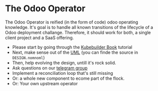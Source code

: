# The Odoo Operator
The Odoo Operator is reified (in the form of code) odoo operating knowledge. It's goal is to handle all known transitions of the lifecycle of a Odoo deployment challange. Therefore, it should work for both, a single client project and a SaaS offering.

- Please start by going through the [Kubebuilder Book](https://book.kubebuilder.io) tutorial
- Next, make sense out of the [UML](http://www.nomnoml.com/#view/%23direction%3A%20right%0A%5B%3Cframe%3Eapp.odoo.io%7C%0A%20%20%5BDatabase%7C%0A%20%20%09AppCredentials%20%7C%0A%20%20%09Connection%20%7C%0A%20%20%09AdminSecret%0A%20%20%5D%0A%20%20%5BDatabase%5D%20-%20%5BAdminSecret%5D%0A%20%20%5BConfig%5D%0A%20%20%5BCode%20%7C%20%0A%20%20%09Registry%20%7C%0A%20%20%09Repository%20%7C%0A%20%20%09RepoSecret%20%7C%0A%20%20%09Config%0A%20%20%5D%0A%20%20%5BCache%20%7C%0A%20%20%09Image%20%7C%0A%20%20%09routes%20(tbd)%5D%0A%20%20%0A%20%20%5BCode%5D%20-%20%5BRepoSecret%5D%0A%20%20%5BCode%5D%20o-%3E%20%5BConfig%5D%0A%20%20%5BRelease%5D%20o-%3E%20%5BConfig%5D%0A%20%20%5BCode%5D%20-%3E%200..*%20%5BRelease%7C%0A%20%20%09SemVer%20%7C%0A%20%20%09Config%0A%20%20%5D%0A%5D%0A%0A%5B%3Cframe%3Etenant.odoo.io%20%7C%0A%20%20%5BTenant%20%7C%0A%20%20%09BaseHostName%20%7C%0A%20%20%09PrimaryInstance%20%7C%0A%20%20%09MigrationTypeSpec%20%7C%0A%20%20%09StagingTypeSpec%20%7C%0A%20%20%09TestingTypeSpec%20%7C%7C%0A%20%20%09reconcileBaseHostName()%7C%0A%20%20%09reconcilePrimaryInstance()%7C%7C%0A%20%20%09%5BStatus%7C%0A%20%20%09SecondaryInstances%7C%0A%20%20%09HasTransitioningInstance%5D%0A%20%20%5D%20-%200..*%20%5BHttpRoute%5D%0A%5D%0A%0A%5B%3Cframe%3Einstance.odoo.io%20%7C%0A%20%20%5BInstance%20%7C%20%0A%20%20%09Release%20%7C%0A%20%20%09InitModules%20%7C%0A%20%20%09InitSQL%20%7C%0A%20%20%09Type%3B%20-%20migration%3B%20-%20staging%3B%20-%20testing%20%7C%7C%0A%20%20%09%5BStatus%7C%0A%20%20%09DatabaseName%5D%0A%20%20%5D%20-%20%5Brelease.app.odoo.io%5D%0A%20%20%0A%5D%0A%0A%0A%5Bapp.odoo.io%5D%20-%3E%200..*%20%5Btenant.odoo.io%5D%0A%5Btenant.odoo.io%5D%20-%3E%200..*%20%5Binstance.odoo.io%5D%0A%0A%5Binstance.odoo.io%5D%20--%20%5B%3Cabstract%3E%20lifecycled%20by%20the%20End%20User%5D%0A%5Btenant.odoo.io%5D%20--%20%5B%3Cabstract%3E%20lifecycled%20by%20the%20Key%20Account%20Manager%5D%0A%5Bapp.odoo.io%5D%20--%20%5B%3Cabstract%3E%20lifecycled%20by%20the%20DevOps%20Team%5D%0A%0A%5B%3Cabstract%3ETenant%3A%20HasTransitioningInstance%5D%20--%20locks%20%5B%3Cabstract%3ETenant%3A%20reconcileBaseHostName()%5D%0A%5B%3Cabstract%3ETenant%3A%20HasTransitioningInstance%5D%20--%20locks%20%5B%3Cabstract%3ETenant%3A%20reconcilePrimaryInstance()%5D) (you can finde the source in `DESIGN.nomnoml`)
- Then, help evolving the design, untill it's rock solid.
- Ask questions on our [telegram group](https://t.me/joinchat/ILnVJxeMn4Zok07EAx1dvw)
- Implement a reconciliation loop that's still missing
- Or: a whole new component to ecome part of the flock.
- Or: Your own upstream operator
